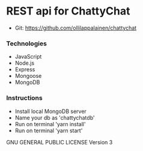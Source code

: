 # REST api for ChattyChat 
  * Git: https://github.com/ollilappalainen/chattychat

### Technologies
  * JavaScript
  * Node.js
  * Express
  * Mongoose
  * MongoDB

### Instructions
  * Install local MongoDB server
  * Name your db as 'chattychatdb'
  * Run on terminal 'yarn install'
  * Run on terminal 'yarn start'

GNU GENERAL PUBLIC LICENSE Version 3
